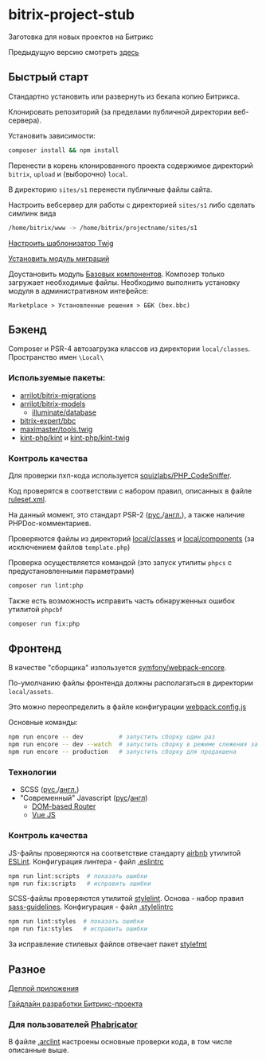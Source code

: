 # bitrix-project-stub
Заготовка для новых проектов на Битрикс

Предыдущую версию смотреть [здесь](https://github.com/regiomedia/bitrix-project/tree/complex-v)

## Быстрый старт

Стандартно установить или развернуть из бекапа копию Битрикса.

Клонировать репозиторий (за пределами публичной директории веб-сервера).

Установить зависимости:
```sh
composer install && npm install
```

Перенести в корень клонированного проекта содержимое директорий `bitrix`, `upload` и (выборочно) `local`.

В директорию `sites/s1` перенести публичные файлы сайта.

Настроить вебсервер для работы с директорией `sites/s1` либо сделать симлинк вида

```sh
/home/bitrix/www -> /home/bitrix/projectname/sites/s1
```

[Настроить шаблонизатор Twig](https://github.com/maximaster/tools.twig/blob/master/docs/configuration.md)

[Установить модуль миграций](https://github.com/arrilot/bitrix-migrations#%D0%A3%D1%81%D1%82%D0%B0%D0%BD%D0%BE%D0%B2%D0%BA%D0%B0)

Доустановить модуль [Базовых компонентов]((https://github.com/bitrix-expert/bbc)). Композер только загружает необходимые 
файлы. Необходимо выполнить установку модуля в административном интефейсе: 

`Marketplace > Установленные решения > ББК (bex.bbc)`


## Бэкенд

Composer и PSR-4 автозагрузка классов из директории `local/classes`. Пространство имен `\Local\ `

### Используемые пакеты:

- [arrilot/bitrix-migrations](https://github.com/arrilot/bitrix-migrations)
- [arrilot/bitrix-models](https://github.com/arrilot/bitrix-models)
    - [illuminate/database](https://github.com/illuminate/database)
- [bitrix-expert/bbc](https://github.com/bitrix-expert/bbc)
- [maximaster/tools.twig](https://github.com/maximaster/tools.twig)
- [kint-php/kint](https://github.com/kint-php/kint) и [kint-php/kint-twig](https://github.com/kint-php/kint-twig)  

### Контроль качества

Для проверки пхп-кода используется [squizlabs/PHP_CodeSniffer](https://github.com/squizlabs/PHP_CodeSniffer).

Код проверятся в соответствии с набором правил, описанных в файле [ruleset.xml](ruleset.xml).

На данный момент, это стандарт PSR-2 
([рус.](https://svyatoslav.biz/misc/psr_translation/#_PSR-2)/[англ.](http://www.php-fig.org/psr/psr-2/)),
а также наличие PHPDoc-комментариев.

Проверяются файлы из директорий [local/classes](local/classes) и [local/components](local/components) 
(за исключением файлов `template.php`)

Проверка осуществляется командой (это запуск утилиты `phpcs` с предустановленными параметрами) 

```sh
composer run lint:php
```

Также есть возможность исправить часть обнаруженных ошибок утилитой `phpcbf`

```sh
composer run fix:php
```




## Фронтенд

В качестве "сборщика" изпользуется [symfony/webpack-encore](https://github.com/symfony/webpack-encore). 

По-умолчанию файлы фронтенда должны располагаться в директории `local/assets`.

Это можно переопределить в файле конфигурации [webpack.config.js](./webpack.config.js) 

Основные команды:

```sh
npm run encore -- dev          # запустить сборку один раз
npm run encore -- dev --watch  # запустить сборку в режиме слежения за файлами
npm run encore -- production   # запустить сборку для продакшена
```



### Технологии

- SCSS ([рус.](https://sass-scss.ru/guide/)/[англ.](http://sass-lang.com/guide))
- "Современный" Javascript ([рус](https://learn.javascript.ru/es-modern)/[англ](https://github.com/metagrover/ES6-for-humans))
    - [DOM-based Router](https://github.com/roots/sage/blob/master/resources/assets/scripts/util/Router.js)
    - [Vue JS](https://vuejs.org/)
    
### Контроль качества

JS-файлы проверяются на соответствие стандарту [airbnb](https://github.com/airbnb/javascript) 
утилитой [ESLint](https://eslint.org). Конфигурация линтера - файл [.eslintrc](.eslintrc)

```sh
npm run lint:scripts  # показать ошибки
npm run fix:scripts   # исправить ошибки
```

SCSS-файлы проверяются утилитой [stylelint](https://stylelint.io/). 
Основа - набор правил [sass-guidelines](https://github.com/bjankord/stylelint-config-sass-guidelines). 
Конфигурация - файл [.stylelintrc](.stylelintrc)

```sh
npm run lint:styles  # показать ошибки
npm run fix:styles   # исправить ошибки
```

За исправление стилевых файлов отвечает пакет [stylefmt](https://github.com/morishitter/stylefmt)


## Разное

[Деплой приложения](https://github.com/regiomedia/bitrix-project/wiki/%D0%94%D0%B5%D0%BF%D0%BB%D0%BE%D0%B9-%D0%BF%D1%80%D0%B8%D0%BB%D0%BE%D0%B6%D0%B5%D0%BD%D0%B8%D1%8F)
 
[Гайдлайн разработки Битрикс-проекта](https://github.com/regiomedia/bitrix-project/wiki/%D0%93%D0%B0%D0%B9%D0%B4%D0%BB%D0%B0%D0%B9%D0%BD)

### Для пользователей [Phabricator](https://www.phacility.com/phabricator/)

В файле [.arclint](.arclint) настроены основные проверки кода, в том числе описанные выше.


